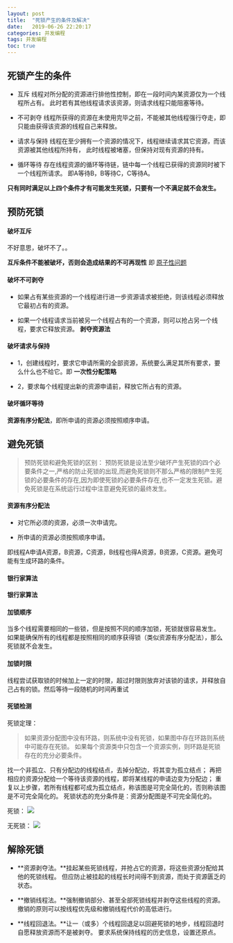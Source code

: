 ```yaml
---
layout: post
title:  "死锁产生的条件及解决"
date:   2019-06-26 22:20:17
categories: 并发编程
tags: 并发编程
toc: true
---
```


## 死锁产生的条件

- 互斥
线程对所分配的资源进行排他性控制，即在一段时间内某资源仅为一个线程所占有。
此时若有其他线程请求该资源，则请求线程只能阻塞等待。

<!-- more -->

- 不可剥夺
线程所获得的资源在未使用完毕之前，不能被其他线程强行夺走，即只能由获得该资源的线程自己来释放。


- 请求与保持
线程在至少拥有一个资源的情况下，线程继续请求其它资源，而该资源被其他线程所持有，
此时线程被堵塞，但保持对现有资源的持有。

- 循环等待
存在线程资源的循环等待链，链中每一个线程已获得的资源同时被下一个线程所请求。
即A等待B，B等待C，C等待A。

**只有同时满足以上四个条件才有可能发生死锁，只要有一个不满足就不会发生。**

## 预防死锁

#### 破坏互斥
不好意思，破坏不了。。

**互斥条件不能被破坏，否则会造成结果的不可再现性** 即 [原子性问题](https://ddmcc.cn/2019/06/24/how-to-understand-thread-safety/#%E5%8E%9F%E5%AD%90%E6%80%A7%E9%97%AE%E9%A2%98)

#### 破坏不可剥夺
- 如果占有某些资源的一个线程进行进一步资源请求被拒绝，则该线程必须释放它最初占有的资源。

- 如果一个线程请求当前被另一个线程占有的一个资源，则可以抢占另一个线程，要求它释放资源。 **剥夺资源法**

#### 破坏请求与保持
- 1，创建线程时，要求它申请所需的全部资源，系统要么满足其所有要求，要么什么也不给它。即 **一次性分配策略**

- 2，要求每个线程提出新的资源申请前，释放它所占有的资源。

#### 破坏循环等待
**资源有序分配法**，即所申请的资源必须按照顺序申请。

## 避免死锁

>预防死锁和避免死锁的区别： 
>预防死锁是设法至少破坏产生死锁的四个必要条件之一,严格的防止死锁的出现,而避免死锁则不那么严格的限制产生死锁的必要条件的存在,因为即使死锁的必要条件存在,也不一定发生死锁。避免死锁是在系统运行过程中注意避免死锁的最终发生。

#### 资源有序分配法
- 对它所必须的资源，必须一次申请完。

- 所申请的资源必须按照顺序申请。

即线程A申请A资源，B资源，C资源，B线程也得A资源，B资源，C资源。避免可能有生成环路的条件。

#### 银行家算法
**银行家算法**

#### 加锁顺序
当多个线程需要相同的一些锁，但是按照不同的顺序加锁，死锁就很容易发生。
如果能确保所有的线程都是按照相同的顺序获得锁（类似资源有序分配法），那么死锁就不会发生。

#### 加锁时限
线程尝试获取锁的时候加上一定的时限，超过时限则放弃对该锁的请求，并释放自己占有的锁。然后等待一段随机的时间再重试

#### 死锁检测
死锁定理：

>如果资源分配图中没有环路，则系统中没有死锁，如果图中存在环路则系统中可能存在死锁。
>如果每个资源类中只包含一个资源实例，则环路是死锁存在的充分必要条件。

找一个非孤立、只有分配边的线程结点，去掉分配边，将其变为孤立结点；
再把相应的资源分配给一个等待该资源的线程，即将某线程的申请边变为分配边；
重复以上步骤，若所有线程都可成为孤立结点，称该图是可完全简化的，否则称该图是不可完全简化的。 
死锁状态的充分条件是：资源分配图是不可完全简化的。

死锁：
![](http://img-blog.csdn.net/2018072312123883?watermark/2/text/aHR0cHM6Ly9ibG9nLmNzZG4ubmV0L21hbmlhY3h4/font/5a6L5L2T/fontsize/400/fill/I0JBQkFCMA==/dissolve/70)

无死锁：
![](http://img-blog.csdn.net/20180723121304451?watermark/2/text/aHR0cHM6Ly9ibG9nLmNzZG4ubmV0L21hbmlhY3h4/font/5a6L5L2T/fontsize/400/fill/I0JBQkFCMA==/dissolve/70)


## 解除死锁

- **资源剥夺法。**挂起某些死锁线程，并抢占它的资源，将这些资源分配给其他的死锁线程。
但应防止被挂起的线程长时间得不到资源，而处于资源匮乏的状态。

- **撤销线程法。**强制撤销部分、甚至全部死锁线程并剥夺这些线程的资源。
撤销的原则可以按线程优先级和撤销线程代价的高低进行。

- **线程回退法。**让一（或多）个线程回退足以回避死锁的地步，线程回退时自愿释放资源而不是被剥夺。
要求系统保持线程的历史信息，设置还原点。


